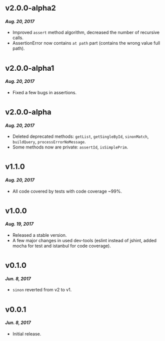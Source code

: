 # <sub>v2.0.0-alpha2</sub>
#### _Aug. 20, 2017_

 * Improved `assert` method algorithm, decreased the number of recursive calls.
 * AssertionError now contains `at path` part (contains the wrong value full path).
 
 # <sub>v2.0.0-alpha1</sub>
#### _Aug. 20, 2017_

 * Fixed a few bugs in assertions.
 
 # <sub>v2.0.0-alpha</sub>
#### _Aug. 20, 2017_

 * Deleted deprecated methods: `getList`, `getSingleById`, `sinonMatch`, `buildQuery`, `processErrorNoMessage`.
 * Some methods now are private: `assertId`, `isSimplePrim`.
 
 # <sub>v1.1.0</sub>
#### _Aug. 20, 2017_

 * All code covered by tests with code coverage ~99%.
 
 # <sub>v1.0.0</sub>
#### _Aug. 19, 2017_

 * Released a stable version.
 * A few major changes in used dev-tools (eslint instead of jshint, added mocha for test and istanbul for code coverage).
 
 # <sub>v0.1.0</sub>
#### _Jun. 8, 2017_

 * `sinon` reverted from v2 to v1.

# <sub>v0.0.1</sub>
#### _Jun. 8, 2017_

 * Initial release.
